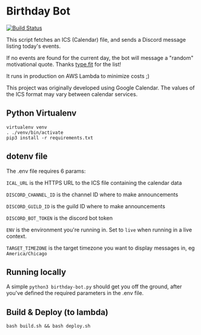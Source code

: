 # Birthday Bot

[![Build Status](https://travis-ci.com/alex4108/birthday-bot.svg?branch=main)](https://travis-ci.com/alex4108/birthday-bot)

This script fetches an ICS (Calendar) file, and sends a Discord message listing today's events.

If no events are found for the current day, the bot will message a "random" motivational quote.  Thanks [type.fit](https://type.fit/api/quotes) for the list!

It runs in production on AWS Lambda to minimize costs ;)

This project was originally developed using Google Calendar.  The values of the ICS format may vary between calendar services.

## Python Virtualenv

```
virtualenv venv
. ./venv/bin/activate
pip3 install -r requirements.txt
```

## dotenv file

The .env file requires 6 params:

`ICAL_URL` is the HTTPS URL to the ICS file containing the calendar data

`DISCORD_CHANNEL_ID` is the channel ID where to make announcements

`DISCORD_GUILD_ID` is the guild ID where to make announcements

`DISCORD_BOT_TOKEN` is the discord bot token

`ENV` is the environment you're running in.  Set to `live` when running in a live context.

`TARGET_TIMEZONE` is the target timezone you want to display messages in, eg `America/Chicago`

## Running locally

A simple `python3 birthday-bot.py` should get you off the ground, after you've defined the required parameters in the .env file.

## Build & Deploy (to lambda)

```
bash build.sh && bash deploy.sh
```